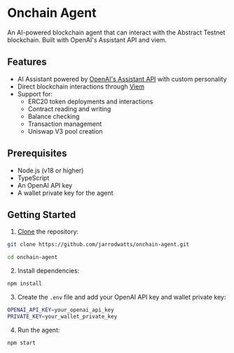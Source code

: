 # Onchain Agent

An AI-powered blockchain agent that can interact with the Abstract Testnet blockchain. Built with OpenAI's Assistant API and viem.

## Features

- AI Assistant powered by [OpenAI's Assistant API](https://platform.openai.com/docs/assistants/overview) with custom personality
- Direct blockchain interactions through [Viem](https://viem.sh/)
- Support for:
  - ERC20 token deployments and interactions
  - Contract reading and writing
  - Balance checking
  - Transaction management
  - Uniswap V3 pool creation

## Prerequisites

- Node.js (v18 or higher)
- TypeScript
- An OpenAI API key
- A wallet private key for the agent

## Getting Started

1. [Clone](https://docs.github.com/en/repositories/creating-and-managing-repositories/cloning-a-repository) the repository:

```bash
git clone https://github.com/jarrodwatts/onchain-agent.git

cd onchain-agent
```

2. Install dependencies:

```bash
npm install
```

3. Create the `.env` file and add your OpenAI API key and wallet private key:

```bash
OPENAI_API_KEY=your_openai_api_key
PRIVATE_KEY=your_wallet_private_key
```

4. Run the agent:

```bash
npm start
```
